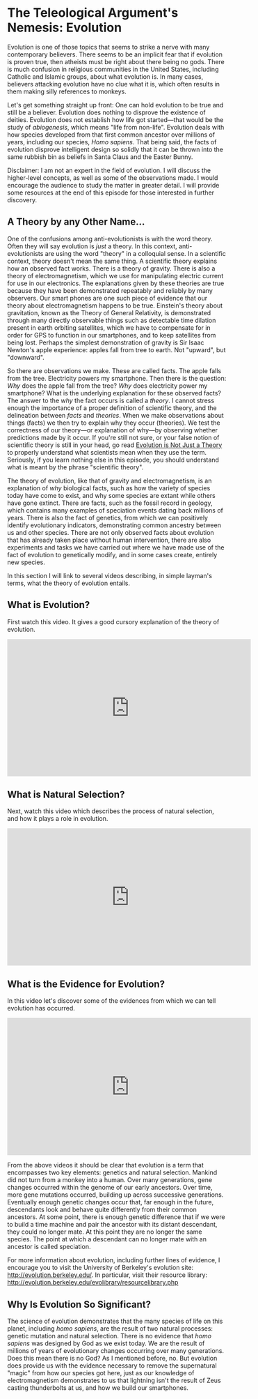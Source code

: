 # The Teleological Argument's Nemesis: Evolution

Evolution is one of those topics that seems to strike a nerve with many contemporary believers. There seems to be an implicit fear that if evolution is proven true, then atheists must be right about there being no gods. There is much confusion in religious communities in the United States, including Catholic and Islamic groups, about what evolution is. In many cases, believers attacking evolution have no clue what it is, which often results in them making silly references to monkeys.

Let's get something straight up front: One can hold evolution to be true and still be a believer. Evolution does nothing to disprove the existence of deities. Evolution does not establish how life got started&mdash;that would be the study of *abiogenesis*, which means "life from non-life". Evolution deals with how species developed from that first common ancestor over millions of years, including our species, *Homo sapiens*. That being said, the facts of evolution disprove intelligent design so solidly that it can be thrown into the same rubbish bin as beliefs in Santa Claus and the Easter Bunny.

Disclaimer: I am not an expert in the field of evolution. I will discuss the higher-level concepts, as well as some of the observations made. I would encourage the audience to study the matter in greater detail. I will provide some resources at the end of this episode for those interested in further discovery.

## A Theory by any Other Name...

One of the confusions among anti-evolutionists is with the word theory. Often they will say evolution is *just* a theory. In this context, anti-evolutionists are using the word "theory" in a colloquial sense. In a scientific context, theory doesn't mean the same thing. A scientific theory explains how an observed fact works. There is a theory of gravity. There is also a theory of electromagnetism, which we use for manipulating electric current for use in our electronics. The explanations given by these theories are true because they have been demonstrated repeatably and reliably by many observers. Our smart phones are one such piece of evidence that our theory about electromagnetism happens to be true. Einstein's theory about gravitation, known as the Theory of General Relativity, is demonstrated through many directly observable things such as detectable time dilation present in earth orbiting satellites, which we have to compensate for in order for GPS to function in our smartphones, and to keep satellites from being lost. Perhaps the simplest demonstration of gravity is Sir Isaac Newton's apple experience: apples fall from tree to earth. Not "upward", but "downward".

So there are observations we make. These are called facts. The apple falls from the tree. Electricity powers my smartphone. Then there is the question: *Why* does the apple fall from the tree? *Why* does electricity power my smartphone? What is the underlying explanation for these observed facts? The answer to the *why* the fact occurs is called a *theory*. I cannot stress enough the importance of a proper definition of scientific theory, and the delineation between *facts* and *theories*. When we make observations about things (facts) we then try to explain why they occur (theories). We test the correctness of our theory&mdash;or explanation of why&mdash;by observing whether predictions made by it occur. If you're still not sure, or your false notion of scientific theory is still in your head, go read [Evolution is Not Just a Theory](http://www.notjustatheory.com/) to properly understand what scientists mean when they use the term. Seriously, if you learn nothing else in this episode, you should understand what is meant by the phrase "scientific theory".

The theory of evolution, like that of gravity and electromagnetism, is an explanation of *why* biological facts, such as how the variety of species today have come to exist, and why some species are extant while others have gone extinct. There are facts, such as the fossil record in geology, which contains many examples of speciation events dating back millions of years. There is also the fact of genetics, from which we can positively identify evolutionary indicators, demonstrating common ancestry between us and other species. There are not only observed facts about evolution that has already taken place without human intervention, there are also experiments and tasks we have carried out where we have made use of the fact of evolution to genetically modify, and in some cases create, entirely new species.

In this section I will link to several videos describing, in simple layman's terms, what the theory of evolution entails.

## What is Evolution?

First watch this video. It gives a good cursory explanation of the theory of evolution.

<iframe width="560" height="315" src="https://www.youtube.com/embed/GhHOjC4oxh8" frameborder="0" allowfullscreen></iframe>

## What is Natural Selection?

Next, watch this video which describes the process of natural selection, and how it plays a role in evolution.

<iframe width="560" height="315" src="https://www.youtube.com/embed/0SCjhI86grU" frameborder="0" allowfullscreen></iframe>

## What is the Evidence for Evolution?

In this video let's discover some of the evidences from which we can tell evolution has occurred.

<iframe width="560" height="315" src="https://www.youtube.com/embed/lIEoO5KdPvg" frameborder="0" allowfullscreen></iframe>

From the above videos it should be clear that evolution is a term that encompasses two key elements: genetics and natural selection. Mankind did not turn from a monkey into a human. Over many generations, gene changes occurred within the genome of our early ancestors. Over time, more gene mutations occurred, building up across successive generations. Eventually enough genetic changes occur that, far enough in the future, descendants look and behave quite differently from their common ancestors. At some point, there is enough genetic difference that if we were to build a time machine and pair the ancestor with its distant descendant, they could no longer mate. At this point they are no longer the same species. The point at which a descendant can no longer mate with an ancestor is called speciation.

For more information about evolution, including further lines of evidence, I encourage you to visit the University of Berkeley's evolution site: http://evolution.berkeley.edu/. In particular, visit their resource library: http://evolution.berkeley.edu/evolibrary/resourcelibrary.php

## Why Is Evolution So Significant?

The science of evolution demonstrates that the many species of life on this planet, including *homo sapiens*, are the result of two natural processes: genetic mutation and natural selection. There is no evidence that *homo sapiens* was designed by God as we exist today. We are the result of millions of years of evolutionary changes occurring over many generations. Does this mean there is no God? As I mentioned before, no. But evolution does provide us with the evidence necessary to remove the supernatural "magic" from how our species got here, just as our knowledge of electromagnetism demonstrates to us that lightning isn't the result of Zeus casting thunderbolts at us, and how we build our smartphones.
